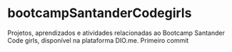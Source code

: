 # bootcampSantanderCodegirls
Projetos, aprendizados e atividades relacionadas ao Bootcamp Santander Code girls, disponível na plataforma DIO.me. 
Primeiro commit
